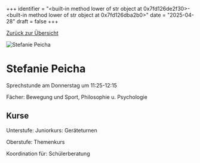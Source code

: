 
+++
identifier = "<built-in method lower of str object at 0x7fd126de2f30>-<built-in method lower of str object at 0x7fd126dba2b0>"
date = "2025-04-28"
draft = false
+++

 [Zurück zur Übersicht](/schule/personen/)

<div class="row">
<div class="column">
<img src="/images/personal/Peicha.jpg" alt="Stefanie Peicha"> 
</div>
<div class="column">

# Stefanie Peicha

Sprechstunde am Donnerstag um 11:25-12:15

Fächer: Bewegung und Sport,  Philosophie u. Psychologie





## Kurse

Unterstufe: Juniorkurs: Geräteturnen

Oberstufe: Themenkurs

Koordination für: Schülerberatung

</div>
</div> 

